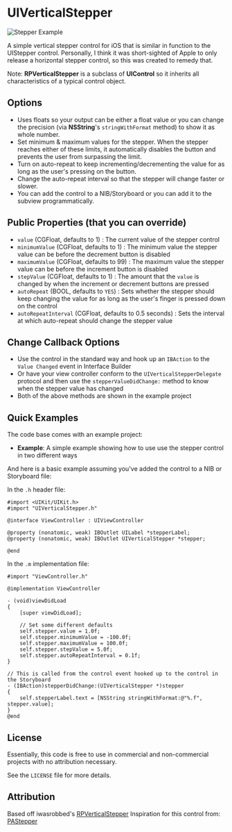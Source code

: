 UIVerticalStepper
=================

![Stepper Example](https://s3.amazonaws.com/iwasrobbed/open+source/rpverticalstepper.png)

A simple vertical stepper control for iOS that is similar in function to the UIStepper control.  Personally, I think it was short-sighted of Apple to only release a horizontal stepper control, so this was created to remedy that.

Note: **RPVerticalStepper** is a subclass of **UIControl** so it inherits all characteristics of a typical control object.

## Options ##
* Uses floats so your output can be either a float value or you can change the precision (via **NSString**'s `stringWithFormat` method) to show it as whole number.
* Set minimum & maximum values for the stepper.  When the stepper reaches either of these limits, it automatically disables the button and prevents the user from surpassing the limit.
* Turn on auto-repeat to keep incrementing/decrementing the value for as long as the user's pressing on the button.
* Change the auto-repeat interval so that the stepper will change faster or slower.
* You can add the control to a NIB/Storyboard or you can add it to the subview programmatically.

## Public Properties (that you can override) ##
* `value` (CGFloat, defaults to 1) : The current value of the stepper control
* `minimumValue` (CGFloat, defaults to 1) : The minimum value the stepper value can be before the decrement button is disabled
* `maximumValue` (CGFloat, defaults to 99) : The maximum value the stepper value can be before the increment button is disabled
* `stepValue` (CGFloat, defaults to 1) : The amount that the `value` is changed by when the increment or decrement buttons are pressed
* `autoRepeat` (BOOL, defaults to `YES`) : Sets whether the stepper should keep changing the value for as long as the user's finger is pressed down on the control
* `autoRepeatInterval` (CGFloat, defaults to 0.5 seconds) : Sets the interval at which auto-repeat should change the stepper value

## Change Callback Options ##
* Use the control in the standard way and hook up an `IBAction` to the `Value Changed` event in Interface Builder
* Or have your view controller conform to the `UIVerticalStepperDelegate` protocol and then use the `stepperValueDidChange:` method to know when the stepper value has changed
* Both of the above methods are shown in the example project

## Quick Examples ##

The code base comes with an example project:
* **Example**: A simple example showing how to use use the stepper control in two different ways

And here is a basic example assuming you've added the control to a NIB or Storyboard file:

In the `.h` header file:

```objc
#import <UIKit/UIKit.h>
#import "UIVerticalStepper.h"

@interface ViewController : UIViewController

@property (nonatomic, weak) IBOutlet UILabel *stepperLabel;
@property (nonatomic, weak) IBOutlet UIVerticalStepper *stepper;

@end
```

In the `.m` implementation file:

```objc
#import "ViewController.h"

@implementation ViewController

- (void)viewDidLoad
{
    [super viewDidLoad];

    // Set some different defaults
    self.stepper.value = 1.0f;
    self.stepper.minimumValue = -100.0f;
    self.stepper.maximumValue = 100.0f;
    self.stepper.stepValue = 5.0f;
    self.stepper.autoRepeatInterval = 0.1f;
}

// This is called from the control event hooked up to the control in the Storyboard
- (IBAction)stepperDidChange:(UIVerticalStepper *)stepper
{
    self.stepperLabel.text = [NSString stringWithFormat:@"%.f", stepper.value];
}
@end
```

## License ##

Essentially, this code is free to use in commercial and non-commercial projects with no attribution necessary.

See the `LICENSE` file for more details.

## Attribution ##

Based off iwasrobbed's [RPVerticalStepper](https://github.com/iwasrobbed/RPVerticalStepper)
Inspiration for this control from: [PAStepper](https://github.com/mperovic/PAStepper)
